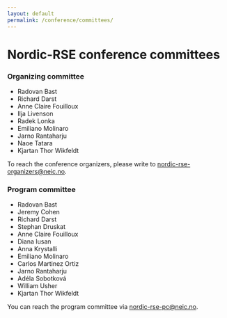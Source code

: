 ```yaml
---
layout: default
permalink: /conference/committees/
---
```


# Nordic-RSE conference committees


### Organizing committee

- Radovan Bast
- Richard Darst
- Anne Claire Fouilloux
- Ilja Livenson
- Radek Lonka
- Emiliano Molinaro
- Jarno Rantaharju
- Naoe Tatara
- Kjartan Thor Wikfeldt

To reach the conference organizers, please write to
[nordic-rse-organizers@neic.no](nordic-rse-organizers@neic.no).


### Program committee

- Radovan Bast
- Jeremy Cohen
- Richard Darst
- Stephan Druskat
- Anne Claire Fouilloux
- Diana Iusan
- Anna Krystalli
- Emiliano Molinaro
- Carlos Martinez Ortiz
- Jarno Rantaharju
- Adéla Sobotková
- William Usher
- Kjartan Thor Wikfeldt

You can reach the program committee via
[nordic-rse-pc@neic.no](nordic-rse-pc@neic.no).
